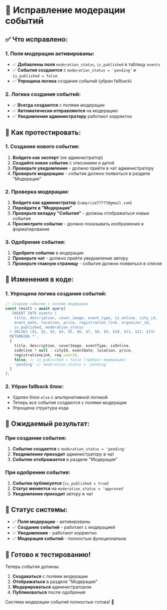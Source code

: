 # 🎉 Исправление модерации событий

## ✅ **Что исправлено:**

### **1. Поля модерации активированы:**
- ✅ **Добавлены поля** `moderation_status`, `is_published` в таблицу `events`
- ✅ **События создаются** с `moderation_status = 'pending'` и `is_published = false`
- ✅ **Упрощена логика** создания событий (убран fallback)

### **2. Логика создания событий:**
- ✅ **Всегда создаются** с полями модерации
- ✅ **Автоматически отправляются** на модерацию
- ✅ **Уведомления администратору** работают корректно

## 🧪 **Как протестировать:**

### **1. Создание нового события:**
1. **Войдите как эксперт** (не администратор)
2. **Создайте новое событие** с описанием и датой
3. **Проверьте уведомление** - должно прийти в чат администратору
4. **Проверьте модерацию** - событие должно появиться в разделе "Модерация"

### **2. Проверка модерации:**
1. **Войдите как администратор** (`samyrize77777@gmail.com`)
2. **Перейдите в "Модерация"**
3. **Проверьте вкладку "События"** - должны отображаться новые события
4. **Просмотрите событие** - должно показывать изображения и форматирование

### **3. Одобрение события:**
1. **Одобрите событие** в модерации
2. **Проверьте чат** - должно прийти уведомление автору
3. **Проверьте главную страницу** - событие должно появиться в списке

## 🔧 **Изменения в коде:**

### **1. Упрощена логика создания событий:**
```typescript
// Создаем событие с полями модерации
const result = await query(
  `INSERT INTO events (
    title, description, cover_image, event_type, is_online, city_id,
    event_date, location, price, registration_link, organizer_id,
    is_published, moderation_status
  ) VALUES ($1, $2, $3, $4, $5, $6, $7, $8, $9, $10, $11, $12, $13)
  RETURNING *`,
  [
    title, description, coverImage, eventType, isOnline,
    isOnline ? null : cityId, eventDate, location, price,
    registrationLink, req.userId,
    false, // is_published = false (требует модерации)
    'pending' // moderation_status = 'pending'
  ]
);
```

### **2. Убран fallback блок:**
- Удален блок `else` с альтернативной логикой
- Теперь все события создаются с полями модерации
- Упрощена структура кода

## 📱 **Ожидаемый результат:**

### **При создании события:**
1. **Событие создается** с `moderation_status = 'pending'`
2. **Уведомление приходит** администратору в чат
3. **Событие отображается** в разделе "Модерация"

### **При одобрении события:**
1. **Событие публикуется** (`is_published = true`)
2. **Статус меняется** на `moderation_status = 'approved'`
3. **Уведомление приходит** автору в чат

## 🎯 **Статус системы:**

- ✅ **Поля модерации** - активированы
- ✅ **Создание событий** - работает с модерацией
- ✅ **Уведомления** - работают корректно
- ✅ **Модерация событий** - полностью функциональна

## 🚀 **Готово к тестированию!**

Теперь события должны:
1. **Создаваться** с полями модерации
2. **Отображаться** в разделе "Модерация"
3. **Модерироваться** администратором
4. **Публиковаться** после одобрения

Система модерации событий полностью готова! 🎉
